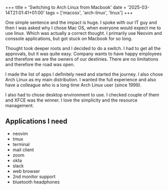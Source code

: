 +++
title = 'Switching to Arch Linux from Macbook'
date = '2025-03-14T21:01:41+01:00'
tags = ['macosx', 'arch-linux', 'linux']
+++

One simple sentence and the impact is huge. I spoke with our IT guy and then I was asked why I chose Mac OS, when everyone would expect me to use linux. Which was actually a correct thought. I primarily use Neovim and conssole applications, but got stuck on Macbook for so long.

Thought took deeper roots and I decided to do a switch. I had to get all the approvals, but it was quite easy. Company wants to have happy employees and therefore we are the owners of our destinies. There are no limitations and therefore the road was open.

I made the list of apps I definitely need and started the journey. I also chose Arch Linux as my main distribution. I wanted the full experience and also have a colleague who is a long time Arch Linux user (since 1999). 

I also had to chose desktop environment to use. I checked couple of them and XFCE was the winner. I love the simplicity and the resource management. 
## Applications I need

- neovim
- tmux
- terminal
- mail client
- zoom
- okta
- slack
- web browser
- 2nd monitor support
- bluetooth headphones

